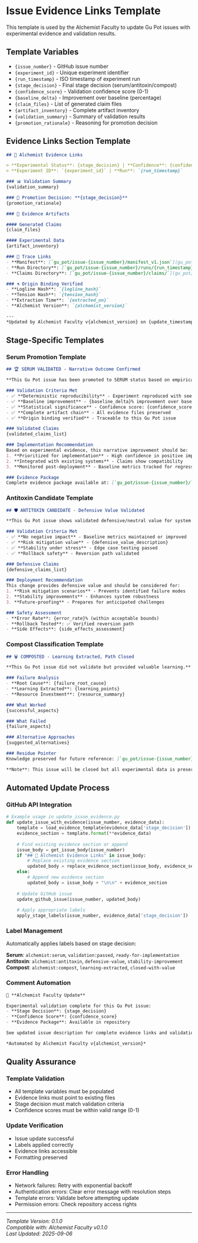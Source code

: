 # Issue Evidence Links Template

This template is used by the Alchemist Faculty to update Gu Pot issues with experimental evidence and validation results.

## Template Variables

- `{issue_number}` - GitHub issue number
- `{experiment_id}` - Unique experiment identifier
- `{run_timestamp}` - ISO timestamp of experiment run
- `{stage_decision}` - Final stage decision (serum/antitoxin/compost)
- `{confidence_score}` - Validation confidence score (0-1)
- `{baseline_delta}` - Improvement over baseline (percentage)
- `{claim_files}` - List of generated claim files
- `{artifact_inventory}` - Complete artifact inventory
- `{validation_summary}` - Summary of validation results
- `{promotion_rationale}` - Reasoning for promotion decision

## Evidence Links Section Template

```markdown
## 🧪 Alchemist Evidence Links

> **Experimental Status**: {stage_decision} | **Confidence**: {confidence_score} | **Baseline Δ**: {baseline_delta}%
> **Experiment ID**: `{experiment_id}` | **Run**: `{run_timestamp}`

### 📊 Validation Summary
{validation_summary}

### 🎯 Promotion Decision: **{stage_decision}**
{promotion_rationale}

### 📁 Evidence Artifacts

#### Generated Claims
{claim_files}

#### Experimental Data
{artifact_inventory}

### 🔗 Trace Links
- **Manifest**: [`gu_pot/issue-{issue_number}/manifest_v1.json`](gu_pot/issue-{issue_number}/manifest_v1.json)
- **Run Directory**: [`gu_pot/issue-{issue_number}/runs/{run_timestamp}/`](gu_pot/issue-{issue_number}/runs/{run_timestamp}/)
- **Claims Directory**: [`gu_pot/issue-{issue_number}/claims/`](gu_pot/issue-{issue_number}/claims/)

### ⚗️ Origin Binding Verified
- **Logline Hash**: `{logline_hash}`
- **Tension Hash**: `{tension_hash}` 
- **Extraction Time**: `{extracted_on}`
- **Alchemist Version**: `{alchemist_version}`

---
*Updated by Alchemist Faculty v{alchemist_version} on {update_timestamp}*
```

## Stage-Specific Templates

### Serum Promotion Template
```markdown
## 🏆 SERUM VALIDATED - Narrative Outcome Confirmed

**This Gu Pot issue has been promoted to SERUM status based on empirical validation.**

### Validation Criteria Met
- ✅ **Deterministic reproducibility** - Experiment reproduced with seed `{global_seed}`
- ✅ **Baseline improvement** - {baseline_delta}% improvement over baseline
- ✅ **Statistical significance** - Confidence score: {confidence_score}
- ✅ **Complete artifact chain** - All evidence files preserved
- ✅ **Origin binding verified** - Traceable to this Gu Pot issue

### Validated Claims
{validated_claims_list}

### Implementation Recommendation
Based on experimental evidence, this narrative improvement should be:
1. **Prioritized for implementation** - High confidence in positive impact
2. **Integrated with existing systems** - Claims show compatibility
3. **Monitored post-deployment** - Baseline metrics tracked for regression

### Evidence Package
Complete evidence package available at: [`gu_pot/issue-{issue_number}/`](gu_pot/issue-{issue_number}/)
```

### Antitoxin Candidate Template
```markdown
## 🛡️ ANTITOXIN CANDIDATE - Defensive Value Validated

**This Gu Pot issue shows validated defensive/neutral value for system stability.**

### Validation Criteria Met
- ✅ **No negative impact** - Baseline metrics maintained or improved
- ✅ **Risk mitigation value** - {defensive_value_description}
- ✅ **Stability under stress** - Edge case testing passed
- ✅ **Rollback safety** - Reversion path validated

### Defensive Claims
{defensive_claims_list}

### Deployment Recommendation
This change provides defensive value and should be considered for:
1. **Risk mitigation scenarios** - Prevents identified failure modes
2. **Stability improvements** - Enhances system robustness
3. **Future-proofing** - Prepares for anticipated challenges

### Safety Assessment
- **Error Rate**: {error_rate}% (within acceptable bounds)
- **Rollback Tested**: ✅ Verified reversion path
- **Side Effects**: {side_effects_assessment}
```

### Compost Classification Template
```markdown
## 🗑️ COMPOSTED - Learning Extracted, Path Closed

**This Gu Pot issue did not validate but provided valuable learning.**

### Failure Analysis
- **Root Cause**: {failure_root_cause}
- **Learning Extracted**: {learning_points}
- **Resource Investment**: {resource_summary}

### What Worked
{successful_aspects}

### What Failed
{failure_aspects}

### Alternative Approaches
{suggested_alternatives}

### Residue Pointer
Knowledge preserved for future reference: [`gu_pot/issue-{issue_number}/compost_summary.md`](gu_pot/issue-{issue_number}/compost_summary.md)

**Note**: This issue will be closed but all experimental data is preserved for learning purposes.
```

## Automated Update Process

### GitHub API Integration
```python
# Example usage in update_issue_evidence.py
def update_issue_with_evidence(issue_number, evidence_data):
    template = load_evidence_template(evidence_data['stage_decision'])
    evidence_section = template.format(**evidence_data)
    
    # Find existing evidence section or append
    issue_body = get_issue_body(issue_number)
    if "## 🧪 Alchemist Evidence Links" in issue_body:
        # Replace existing evidence section
        updated_body = replace_evidence_section(issue_body, evidence_section)
    else:
        # Append new evidence section
        updated_body = issue_body + "\n\n" + evidence_section
    
    # Update GitHub issue
    update_github_issue(issue_number, updated_body)
    
    # Apply appropriate labels
    apply_stage_labels(issue_number, evidence_data['stage_decision'])
```

### Label Management
Automatically applies labels based on stage decision:

**Serum**: `alchemist:serum`, `validation:passed`, `ready-for-implementation`
**Antitoxin**: `alchemist:antitoxin`, `defensive-value`, `stability-improvement`  
**Compost**: `alchemist:compost`, `learning-extracted`, `closed-with-value`

### Comment Automation
```markdown
🧪 **Alchemist Faculty Update**

Experimental validation complete for this Gu Pot issue:
- **Stage Decision**: {stage_decision}
- **Confidence Score**: {confidence_score}
- **Evidence Package**: Available in repository

See updated issue description for complete evidence links and validation details.

*Automated by Alchemist Faculty v{alchemist_version}*
```

## Quality Assurance

### Template Validation
- All template variables must be populated
- Evidence links must point to existing files
- Stage decision must match validation criteria
- Confidence scores must be within valid range (0-1)

### Update Verification
- Issue update successful
- Labels applied correctly
- Evidence links accessible
- Formatting preserved

### Error Handling
- Network failures: Retry with exponential backoff
- Authentication errors: Clear error message with resolution steps
- Template errors: Validate before attempting update
- Permission errors: Check repository access rights

---
*Template Version: 0.1.0*  
*Compatible with: Alchemist Faculty v0.1.0*  
*Last Updated: 2025-09-06*